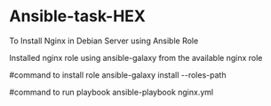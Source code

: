 # Ansible-task-HEX
To Install Nginx in Debian Server using Ansible Role

Installed nginx role using ansible-galaxy from the available nginx role

#command to install role
ansible-galaxy install --roles-path

#command to run playbook
ansible-playbook nginx.yml
